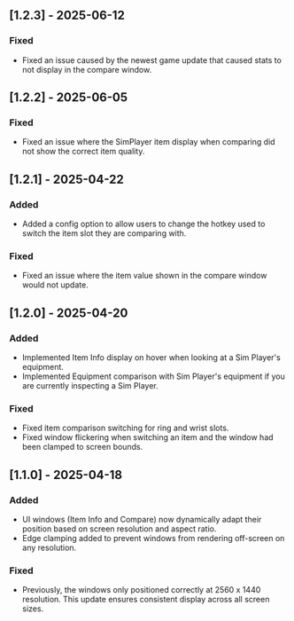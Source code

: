 ## [1.2.3] - 2025-06-12
### Fixed
- Fixed an issue caused by the newest game update that caused stats to not display in the compare window.

## [1.2.2] - 2025-06-05 
### Fixed
- Fixed an issue where the SimPlayer item display when comparing did not show the correct item quality.

## [1.2.1] - 2025-04-22 
### Added
- Added a config option to allow users to change the hotkey used to switch the item slot they are comparing with.

### Fixed
- Fixed an issue where the item value shown in the compare window would not update.

## [1.2.0] - 2025-04-20
### Added
- Implemented Item Info display on hover when looking at a Sim Player's equipment.
- Implemented Equipment comparison with Sim Player's equipment if you are currently inspecting a Sim Player.
  
### Fixed
- Fixed item comparison switching for ring and wrist slots.
- Fixed window flickering when switching an item and the window had been clamped to screen bounds.

## [1.1.0] - 2025-04-18
### Added
- UI windows (Item Info and Compare) now dynamically adapt their position based on screen resolution and aspect ratio.
- Edge clamping added to prevent windows from rendering off-screen on any resolution.

### Fixed
- Previously, the windows only positioned correctly at 2560 x 1440 resolution. This update ensures consistent display across all screen sizes.
